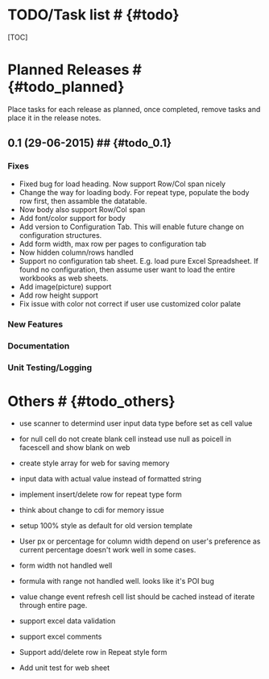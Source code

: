 # TODO/Task list # {#todo}

[TOC]

# Planned Releases # {#todo_planned}
Place tasks for each release as planned, once completed, remove tasks and place it in the release notes.

## 0.1 (29-06-2015) ## {#todo_0.1}
### Fixes ###
- Fixed bug for load heading. Now support Row/Col span nicely
- Change the way for loading body. For repeat type, populate the body row first, then assamble the datatable.
- Now body also support Row/Col span 
- Add font/color support for body
- Add version to Configuration Tab. This will enable future change on configuration structures.
- Add form width, max row per pages to configuration tab
- Now hidden column/rows handled
- Support no configuration tab sheet. E.g. load pure Excel Spreadsheet. If found no configuration, then assume user want to load the entire workbooks as web sheets.
- Add image(picture) support
- Add row height support
- Fix issue with color not correct if user use customized color palate



### New Features ###

### Documentation ###

### Unit Testing/Logging ###

# Others # {#todo_others}

- use scanner to determind user input data type before set as cell value
- for null cell do not create blank cell instead use null as poicell in facescell and show blank on web
- create style array for web for saving memory
- input data with actual value instead of formatted string

- implement insert/delete row for repeat type form

- think about change to cdi for memory issue

- setup 100% style as default for old version template

 
- User px or percentage for column width depend on user's preference as current percentage doesn't work well in some cases.

- form width not handled well
- formula with range not handled well. looks like it's POI bug

- value change event refresh cell list should be cached instead of iterate through entire page.
- support excel data validation

- support excel comments
- Support add/delete row in Repeat style form
- Add unit test for web sheet
